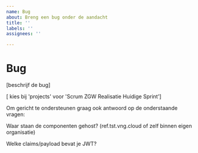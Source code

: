 ```yaml
---
name: Bug
about: Breng een bug onder de aandacht
title: ''
labels: ''
assignees: ''

---
```


# Bug

[beschrijf de bug]

[ kies bij 'projects' voor 'Scrum ZGW Realisatie Huidige Sprint']

Om gericht te ondersteunen graag ook antwoord op de onderstaande vragen:

Waar staan de componenten gehost? (ref.tst.vng.cloud of zelf binnen eigen organisatie)

Welke claims/payload bevat je JWT?
